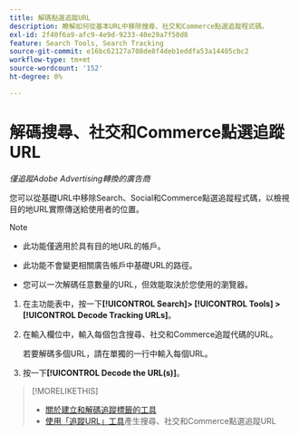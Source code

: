 ```yaml
---
title: 解碼點選追蹤URL
description: 瞭解如何從基本URL中移除搜尋、社交和Commerce點選追蹤程式碼。
exl-id: 2f40f6a9-afc9-4e9d-9233-40e29a7f50d8
feature: Search Tools, Search Tracking
source-git-commit: e16bc62127a708de8f4deb1eddfa53a14405cbc2
workflow-type: tm+mt
source-wordcount: '152'
ht-degree: 0%

---
```


# 解碼搜尋、社交和Commerce點選追蹤URL

*僅追蹤Adobe Advertising轉換的廣告商*

您可以從基礎URL中移除Search、Social和Commerce點選追蹤程式碼，以檢視目的地URL實際傳送給使用者的位置。

>[!NOTE]
>
>* 此功能僅適用於具有目的地URL的帳戶。
>
>* 此功能不會變更相關廣告帳戶中基礎URL的路徑。
>
>* 您可以一次解碼任意數量的URL，但效能取決於您使用的瀏覽器。

1. 在主功能表中，按一下&#x200B;**[!UICONTROL Search]> [!UICONTROL Tools] >[!UICONTROL Decode Tracking URLs]**。

1. 在輸入欄位中，輸入每個包含搜尋、社交和Commerce追蹤代碼的URL。

   若要解碼多個URL，請在單獨的一行中輸入每個URL。

1. 按一下&#x200B;**[!UICONTROL Decode the URL(s)]**。

>[!MORELIKETHIS]
>
>* [關於建立和解碼追蹤標籤的工具](tracking-tools-about.md)
>* [使用「追蹤URL」工具](click-tracking-url-generate.md)產生搜尋、社交和Commerce點選追蹤URL
